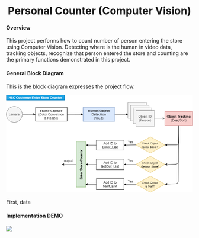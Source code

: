 <h1 align="center">
  Personal Counter (Computer Vision)
</h1>


#### Overview

This project performs how to count number of person entering the store using Computer Vision. Detecting where is the human in video data, tracking objects, recognize that person entered the store and counting are the primary functions demonstrated in this project.

#### General Block Diagram

This is the block diagram expresses the project flow.

<img src="https://github.com/carfirst125/portfolio/blob/main/cv_person_counter/image/cv_person_counter_BlockDiagram.png?raw=true"/>

First, data

#### Implementation DEMO


[<img src="https://i9.ytimg.com/vi/oYkED5rL1X8/mq3.jpg?sqp=CPSFooEG&rs=AOn4CLCwpCTriDisRvP3Bf32MdB6edAnNAf" width="50%">](https://youtu.be/oYkED5rL1X8)
